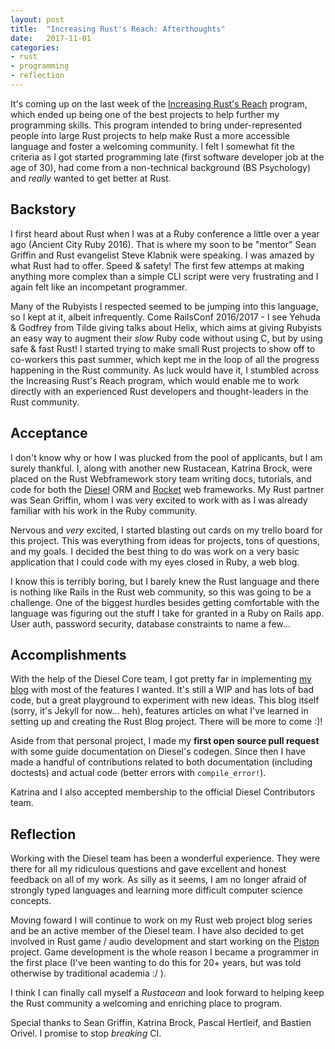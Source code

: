 ```yaml
---
layout: post
title:  "Increasing Rust's Reach: Afterthoughts"
date:   2017-11-01
categories:
- rust
- programming
- reflection
---
```


It's coming up on the last week of the [Increasing Rust's Reach] program,
which ended up being one of the best projects to help further my programming skills.
This program intended to bring under-represented people into large Rust projects
to help make Rust a more accessible language and foster a welcoming community.
I felt I somewhat fit the criteria as I got started programming late (first software developer job at the age of 30),
had come from a non-technical background (BS Psychology) and *really* wanted to get better at Rust.

## Backstory

I first heard about Rust when I was at a Ruby conference a little over a year ago (Ancient City Ruby 2016).
That is where my soon to be "mentor" Sean Griffin and Rust evangelist Steve Klabnik were speaking.
I was amazed by what Rust had to offer. 
Speed & safety!
The first few attemps at making anything more complex than a simple CLI script 
were very frustrating and I again felt like an incompetant programmer.

Many of the Rubyists I respected seemed to be jumping into this language,
so I kept at it, albeit infrequently.
Come RailsConf 2016/2017 - I see Yehuda & Godfrey from Tilde giving talks about Helix,
which aims at giving Rubyists an easy way to augment their *slow* Ruby code without using C,
but by using safe & fast Rust!
I started trying to make small Rust projects to show off to co-workers this past summer,
which kept me in the loop of all the progress happening in the Rust community.
As luck would have it,
I stumbled across the Increasing Rust's Reach program,
which would enable me to work directly with an experienced Rust developers and thought-leaders
in the Rust community.

## Acceptance

I don't know why or how I was plucked from the pool of applicants, but I am surely thankful.
I, along with another new Rustacean, Katrina Brock,
were placed on the Rust Webframework story team writing docs,
tutorials, and code for both the [Diesel] ORM and [Rocket] web frameworks. 
My Rust partner was Sean Griffin, 
whom I was very excited to work with as I was already familiar with his work in the Ruby community.

Nervous and *very* excited, I started blasting out cards on my trello board for this project.
This was everything from ideas for projects, tons of questions, and my goals.
I decided the best thing to do was work on a very basic application that I could code with my eyes closed in Ruby,
a web blog.

I know this is terribly boring, 
but I barely knew the Rust language and there is nothing like Rails in the Rust web community,
so this was going to be a challenge.
One of the biggest hurdles besides getting comfortable with the language was figuring out the 
stuff I take for granted in a Ruby on Rails app.
User auth, password security, database constraints to name a few...

## Accomplishments

With the help of the Diesel Core team,
I got pretty far in implementing [my blog] with most of the features I wanted.
It's still a WIP and has lots of bad code,
but a great playground to experiment with new ideas.
This blog itself (sorry, it's Jekyll for now... heh),
features articles on what I've learned in setting up and creating the Rust Blog project.
There will be more to come :)!

[my blog]: https://github.com/notryanb/rust-blog-demo

Aside from that personal project,
I made my **first open source pull request** with some guide documentation on Diesel's codegen.
Since then I have made a handful of contributions related to both documentation (including doctests)
and actual code (better errors with `compile_error!`). 

Katrina and I also accepted membership to the official Diesel Contributors team.

## Reflection

Working with the Diesel team has been a wonderful experience.
They were there for all my ridiculous questions and gave excellent and honest feedback
on all of my work.
As silly as it seems,
I am no longer afraid of strongly typed languages
and learning more difficult computer science concepts.

Moving foward I will continue to work on my Rust web project blog series
and be an active member of the Diesel team.
I have also decided to get involved in Rust game / audio development and start working
on the [Piston] project.
Game development is the whole reason I became a programmer in the first place
(I've been wanting to do this for 20+ years,
but was told otherwise by traditional academia :/ ).

I think I can finally call myself a *Rustacean* 
and look forward to helping keep the Rust community a welcoming and enriching place to program.

Special thanks to Sean Griffin, Katrina Brock, Pascal Hertleif, and Bastien Orivel.
I promise to stop *breaking* CI.

[Piston]: https://github.com/PistonDevelopers/piston
[Increasing Rust's Reach]: https://blog.rust-lang.org/2017/06/27/Increasing-Rusts-Reach.html
[Diesel]: http://diesel.rs
[Rocket]: https://rocket.rs
